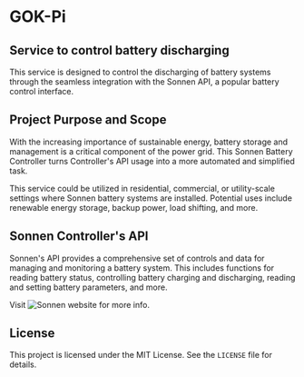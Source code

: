 # GOK-Pi
## Service to control battery discharging

This service is designed to control the discharging of battery systems through the seamless integration with the Sonnen API, a popular battery control interface.

## Project Purpose and Scope

With the increasing importance of sustainable energy, battery storage and management is a critical component of the power grid. This Sonnen Battery Controller turns Controller's API usage into a more automated and simplified task.

This service could be utilized in residential, commercial, or utility-scale settings where Sonnen battery systems are installed. Potential uses include renewable energy storage, backup power, load shifting, and more.

## Sonnen Controller's API

Sonnen's API provides a comprehensive set of controls and data for managing and monitoring a battery system. This includes functions for reading battery status, controlling battery charging and discharging, reading and setting battery parameters, and more. 

Visit ![Sonnen website](https://sonnen.es/) for more info.

## License

This project is licensed under the MIT License. See the `LICENSE` file for details.
